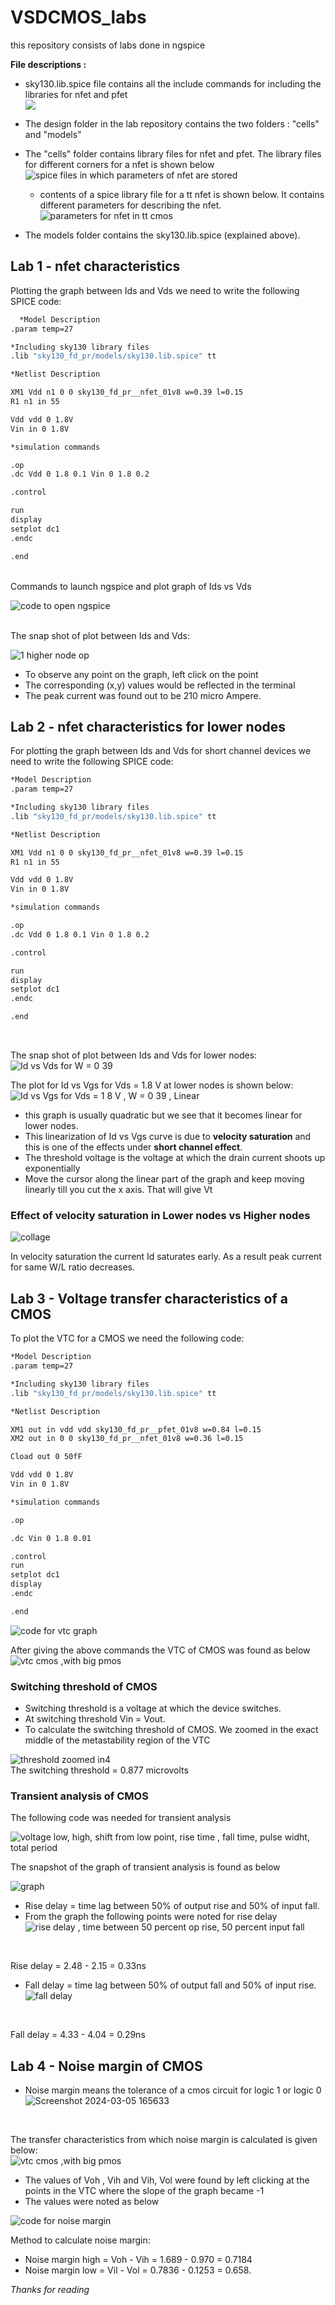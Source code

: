 # VSDCMOS_labs
this repository consists of labs done in ngspice 

**File descriptions :**
- sky130.lib.spice file contains all the include commands for including the libraries for nfet and pfet <br>
  ![](sky130.lib.spice.png)
- The design folder in the lab repository contains the two folders : "cells" and "models"
- The "cells" folder contains library files for nfet and pfet. The library files for different corners for a nfet is shown below <br>
 ![spice files in which parameters of nfet are stored](https://github.com/himansh107/VSDCMOS_labs/assets/75253218/65aeb52b-5dff-43ba-9fd7-7984ec27b67d)

    - contents of a spice library file for a tt nfet is shown below. It contains different parameters for describing the nfet. <br>
      ![parameters for nfet in tt cmos](https://github.com/himansh107/VSDCMOS_labs/assets/75253218/f4bc1921-492c-442f-a417-eada1de38c2a)

- The models folder contains the sky130.lib.spice (explained above).

## Lab 1 - nfet characteristics 

Plotting the graph between Ids and Vds we need to write the following SPICE code: <br>
```bash
  *Model Description
.param temp=27

*Including sky130 library files
.lib "sky130_fd_pr/models/sky130.lib.spice" tt

*Netlist Description

XM1 Vdd n1 0 0 sky130_fd_pr__nfet_01v8 w=0.39 l=0.15
R1 n1 in 55

Vdd vdd 0 1.8V
Vin in 0 1.8V

*simulation commands

.op
.dc Vdd 0 1.8 0.1 Vin 0 1.8 0.2

.control

run
display
setplot dc1
.endc

.end
```
<br>
Commands to launch ngspice and plot graph of Ids vs Vds <br>

![code to open ngspice](https://github.com/himansh107/VSDCMOS_labs/assets/75253218/6b2ad80c-e600-4067-8dc9-e19f6517e97e) <br><br>

 The snap shot of plot between Ids and Vds:<br> 
 
![1 higher node op](https://github.com/himansh107/VSDCMOS_labs/assets/75253218/76ccbeb2-62cd-4008-88c9-c39eafcb2911)
 <br>

 - To observe any point on the graph, left click on the point
 - The corresponding (x,y) values would be reflected in the terminal
 - The peak current was found out to be 210 micro Ampere.

   
 
 ## Lab 2 - nfet characteristics for lower nodes

 For plotting the graph between Ids and Vds for short channel devices we need to write the following SPICE code:
```bash
*Model Description
.param temp=27

*Including sky130 library files
.lib "sky130_fd_pr/models/sky130.lib.spice" tt

*Netlist Description

XM1 Vdd n1 0 0 sky130_fd_pr__nfet_01v8 w=0.39 l=0.15
R1 n1 in 55

Vdd vdd 0 1.8V
Vin in 0 1.8V

*simulation commands

.op
.dc Vdd 0 1.8 0.1 Vin 0 1.8 0.2

.control

run
display
setplot dc1
.endc

.end
```
<br>

The snap shot of plot between Ids and Vds for lower nodes: <br> 
![Id vs Vds for W = 0 39](https://github.com/himansh107/VSDCMOS_labs/assets/75253218/0d347636-ea18-4cfb-a8b7-a7cac213bf3f)
 <br>

The plot for Id vs Vgs for Vds = 1.8 V at lower nodes is shown below: <br>
![Id vs Vgs for Vds = 1 8 V , W = 0 39 , Linear](https://github.com/himansh107/VSDCMOS_labs/assets/75253218/e977d266-9db8-4dfe-a8a0-9a09def26f74) <br>


- this graph is usually quadratic but we see that it becomes linear for lower nodes.
- This linearization of Id vs Vgs curve is due to **velocity saturation** and this is one of the effects under **short channel effect**.
- The threshold voltage is the voltage at which the drain current shoots up exponentially
- Move the cursor along the linear part of the graph and keep moving linearly till you cut the x axis. That will give Vt

### Effect of velocity saturation in Lower nodes vs Higher nodes
![collage](https://github.com/himansh107/VSDCMOS_labs/assets/75253218/34558cb9-13af-449a-be5b-de0f5dc0b2f4) <br>

In velocity saturation the current Id saturates early. As a result peak current for same W/L ratio decreases. 

## Lab 3 - Voltage transfer characteristics of a CMOS

To plot the VTC for a CMOS we need the following code:

```bash
*Model Description
.param temp=27

*Including sky130 library files
.lib "sky130_fd_pr/models/sky130.lib.spice" tt

*Netlist Description

XM1 out in vdd vdd sky130_fd_pr__pfet_01v8 w=0.84 l=0.15
XM2 out in 0 0 sky130_fd_pr__nfet_01v8 w=0.36 l=0.15

Cload out 0 50fF

Vdd vdd 0 1.8V
Vin in 0 1.8V

*simulation commands

.op

.dc Vin 0 1.8 0.01

.control
run
setplot dc1
display
.endc

.end
```

![code for vtc graph](https://github.com/himansh107/VSDCMOS_labs/assets/75253218/6f609c90-3700-4f9a-bdcd-a3c1bf67b238)
 <br>

 After giving the above commands the VTC of CMOS was found as below
 ![vtc cmos ,with big pmos](https://github.com/himansh107/VSDCMOS_labs/assets/75253218/ecc31b0b-f4c4-4ba9-97ae-a8e373b8d961)


### Switching threshold of CMOS

- Switching threshold is a voltage at which the device switches.
- At switching threshold Vin = Vout.
- To calculate the switching threshold of CMOS. We zoomed in the exact middle of the metastability region of the VTC <br>

![threshold zoomed in4](https://github.com/himansh107/VSDCMOS_labs/assets/75253218/6bd73c9b-5ca5-4a17-b194-f0ee083471fc) <br>
The switching threshold = 0.877 microvolts

### Transient analysis of CMOS <br>

The following code was needed for transient analysis <br> 

![voltage low, high, shift from low point, rise time , fall time, pulse widht, total period](https://github.com/himansh107/VSDCMOS_labs/assets/75253218/7fcfcab9-2ed8-49f5-b8a3-a2ba649c7b82) <br>


The snapshot of the graph of transient analysis is found as below <br>

![graph](https://github.com/himansh107/VSDCMOS_labs/assets/75253218/b1345e64-549b-4c4b-8679-9e228f17616a)


- Rise delay = time lag between 50% of output rise and 50% of input fall.
- From the graph the following points were noted for rise delay <br>
![rise delay , time between 50 percent op rise, 50 percent input fall](https://github.com/himansh107/VSDCMOS_labs/assets/75253218/1cbd4467-4ae4-4647-939a-e5a889dc52f7)
<br>

Rise delay = 2.48 - 2.15 = 0.33ns <br>

- Fall delay = time lag between 50% of output fall and 50% of input rise. <br>
![fall delay](https://github.com/himansh107/VSDCMOS_labs/assets/75253218/c57a06c2-ced0-4dcd-ba22-0f89e378512e)
 <br>

Fall delay = 4.33 - 4.04 = 0.29ns <br>

## Lab 4 - Noise margin of CMOS

- Noise margin means the tolerance of a cmos circuit for logic 1 or logic 0 <br>
  ![Screenshot 2024-03-05 165633](https://github.com/himansh107/VSDCMOS_labs/assets/75253218/648a4ec8-d764-43a2-aa67-a9e7af5c61ec)
 <br>

The transfer characteristics from which noise margin is calculated is given below: <br>
 ![vtc cmos ,with big pmos](https://github.com/himansh107/VSDCMOS_labs/assets/75253218/ecc31b0b-f4c4-4ba9-97ae-a8e373b8d961) <br>

 - The values of Voh , Vih and Vih, Vol were found by left clicking at the points in the VTC where the slope of the graph became -1
 - The values were noted as below
 
![code for noise margin](https://github.com/himansh107/VSDCMOS_labs/assets/75253218/3dac4c93-0c45-4130-a486-0ab63bef8a76)
 <br>

  Method to calculate noise margin: <br>

 - Noise margin high = Voh - Vih = 1.689 - 0.970 = 0.7184
 - Noise margin low = Vil - Vol = 0.7836 - 0.1253 = 0.658. <br>
   

*Thanks for reading*


